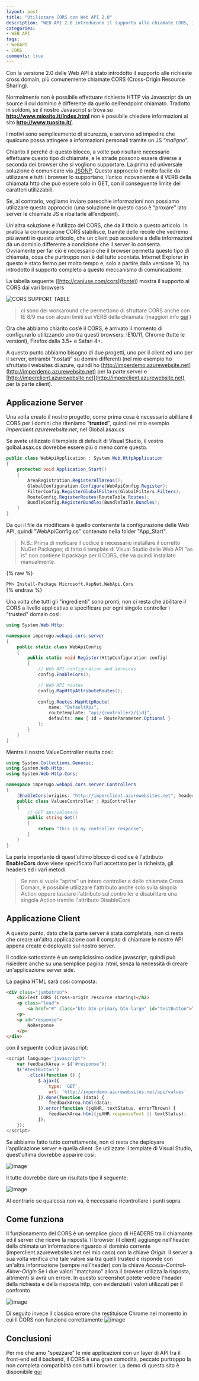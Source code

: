 ```yaml
---
layout: post
title: "Utilizzare CORS con Web API 2.0"
description: "WEB API 2.0 introducono il supporto alle chiamate CORS, in questo articolo vediamo cosa significa e come usarlo al meglio"
categories:
- WEB API
tags:
- WebAPI
- CORS
comments: true
---
```


Con la versione 2.0 delle Web API è stato introdotto il supporto alle richieste cross domain, più comunemente chiamate CORS (Cross-Origin Resource Sharing).

Normalmente non è possibile effettuare richieste HTTP via Javascript da un source il cui dominio è differente da quello dell’endpoint chiamato. Tradotto in soldoni, se il nostro Javascript si trova su **http://www.miosito.it/Index.html** non è possibile chiedere informazioni al sito **http://www.tuosito.it/**.

I motivi sono semplicemente di sicurezza, e servono ad impedire che qualcuno possa attingere a informazioni personali tramite un JS “*maligno*”.

Chiarito il perché di questo blocco, a volte può risultare necessario effettuare questo tipo di chiamate, e le strade possono essere diverse a seconda dei browser che si vogliono supportare. La prima ed universale soluzione è comunicare via [JSONP](http://en.wikipedia.org/wiki/JSONP). Questo approccio è molto facile da utilizzare e tutti i browser lo supportano; l’unico incoveniente è il VERB della chiamata http che può essere solo in GET, con il conseguente limite dei caratteri utilizzabili.

Se, al contrario, vogliamo inviare parecchie informazioni non possiamo utilizzare questo approccio (una soluzione in questo caso è “proxare” lato server le chiamate JS e ribaltarle all’endpoint).

Un'altra soluzione è l’utilizzo del CORS, che da il titolo a questo articolo. 
In pratica la comunicaione CORS stabilisce, tramite delle recole che vedremo più avanti in questo articolo, che un client può accedere a delle informazioni da un dominio differente a condizione che il server lo consenta.
 Ovviamente per far ciò è necessario che il browser permetta questo tipo di chiamata, cosa che purtroppo non è del tutto scontata. Internet Explorer in questo è stato fermo per molto tempo e, solo a partire dalla versione 10, ha introdotto il supporto completo a questo meccanismo di comunicazione.

La tabella seguente ([http://caniuse.com/cors](fonte)) mostra il supporto al CORS dai vari browsers

![CORS SUPPORT TABLE](/assets/2014-02-16-utilizzare-cors-con-web-api-20/cors.jpg)

> ci sono dei workaround che permettono di sfruttare CORS anche con IE 8/9 ma con alcuni limiti sui VERB della chiamata (maggiori info [qui](http://blogs.msdn.com/b/ieinternals/archive/2010/05/13/xdomainrequest-restrictions-limitations-and-workarounds.aspx) )

Ora che abbiamo chiarito cos’è il CORS, è arrivato il momento di configurarlo utilizzando uno tra questi browsers: IE10/11, Chrome (tutte le versioni), Firefox dalla 3.5+ e Safari 4+.

A questo punto abbiamo bisogno di due progetti, uno per il client ed uno per il server, entrambi “hostati” su domini differenti (nel mio esempio ho sfruttato i websites di azure, quindi ho [http://imperdemo.azurewebsite.net](http://imperdemo.azurewebsite.net) per la parte server e [http://imperclient.azurewebsite.net](http://imperclient.azurewebsite.net) per la parte client).

## Applicazione Server

Una volta creato il nostro progetto, come prima cosa è necessario abilitare il CORS per i domini che riteniamo "**trusted**", quindi nel mio esempio *imperclient.azurewebsite.net*, nel Global.asax.cs

Se avete utilizzato il template di default di Visual Studio, il vostro golbal.asax.cs dovrebbe essere più o meno come questo.


```c#
public class WebApiApplication : System.Web.HttpApplication
{
	protected void Application_Start()
	{
		AreaRegistration.RegisterAllAreas();
		GlobalConfiguration.Configure(WebApiConfig.Register);
		FilterConfig.RegisterGlobalFilters(GlobalFilters.Filters);
		RouteConfig.RegisterRoutes(RouteTable.Routes);
		BundleConfig.RegisterBundles(BundleTable.Bundles);
	}
}
```

Da qui il file da modificare è quello contenente la configurazione delle Web API, quindi "WebApiConfig.cs" contenuto nella folder "App_Start".


> N.B.: Prima di moficare il codice è necessario installare il corretto NuGet Packages; di fatto il template di Visual Studio delle Web API "as is" non contiene il package per il CORS, che va quindi installato manualmente.


{% raw %}
<div class="nuget-badge">
    <code>PM&gt; Install-Package Microsoft.AspNet.WebApi.Cors</code>
</div> 
{% endraw %}

Una volta che tutti gli "ingredienti" sono pronti, non ci resta che abilitare il CORS a livello applicativo e specificare per ogni singolo controller i "trusted" domain così:


```c#
using System.Web.Http;

namespace imperugo.webapi.cors.server
{
	public static class WebApiConfig
	{
		public static void Register(HttpConfiguration config)
		{
			// Web API configuration and services
			config.EnableCors();

			// Web API routes
			config.MapHttpAttributeRoutes();
			
			config.Routes.MapHttpRoute(
				name: "DefaultApi",
				routeTemplate: "api/{controller}/{id}",
				defaults: new { id = RouteParameter.Optional }
			);
		}
	}
}
```

Mentre il nostro ValueController risulta così:

```c#
using System.Collections.Generic;
using System.Web.Http;
using System.Web.Http.Cors;

namespace imperugo.webapi.cors.server.Controllers
{
	[EnableCors(origins: "http://imperclient.azurewebsites.net", headers: "*", methods: "*")]
	public class ValuesController : ApiController
	{
		// GET api/values/5
		public string Get()
		{
			return "This is my controller response";
		}
	}
}

```
La parte importante di quest'ultimo blocco di codice è l'attributo **EnableCors** dove viene specificato l'url accettato per la richeista, gli headers ed i vari metodi.
> Se non si vuole "aprire" un intero controller a delle chiamate Cross Domain, è possibile utilizzare l'attributo anche solo sulla singola Action oppure lasciare l'attributo sul controller e disabilitare una singola Action tramite l'attributo DisableCors

## Applicazione Client
A questo punto, dato che la parte server è stata completata, non ci resta che creare un'altra applicazione con il compito di chiamare le nostre API appena create e deployate sul nostro server.

Il codice sottostante è un semplicissimo codice javascript, quindi può risiedere anche su una semplice pagina .html, senza la necessità di creare un'applicazione server side.

La pagina HTML sarà così composta:

```html
<div class="jumbotron">
    <h2>Test CORS (Cross-origin resource sharing)</h2>
	<p class="lead">
		<a href="#" class="btn btn-primary btn-large" id="testButton">Test it now&raquo;</a></p>
	<p>
	<p id="response">
		NoResponse
	</p>
</div>
```
con il seguente codice javascript:

```js
<script language="javascript">
	var feedbackArea = $('#response');
	$('#testButton')
		.click(function () {
			$.ajax({
				type: 'GET',
				url: 'http://imperdemo.azurewebsites.net/api/values'
			}).done(function (data) {
				feedbackArea.html(data);
			}).error(function (jqXHR, textStatus, errorThrown) {
				feedbackArea.html(jqXHR.responseText || textStatus);
			});
	});
</script>
```

Se abbiamo fatto tutto correttamente, non ci resta che deployare l'applicazione server e quella client.  Se utilizzate il template di Visual Studio, quest'ultima dovrebbe apparire così:

![image](/assets/2014-02-16-utilizzare-cors-con-web-api-20/cors-client.jpg)

Il tutto dovrebbe dare un risultato tipo il seguente:

![image](/assets/2014-02-16-utilizzare-cors-con-web-api-20/cors-client-show-response.jpg)

Al contrario se qualcosa non va, è necessario ricontrollare i punti sopra.
## Come funziona
Il funzionamento del CORS è un semplice gioco di HEADERS tra il chiamante ed il server che riceve la risposta. 
Il browser (il client) aggiunge nell'header della chimata un'informazione riguardo al dominio corrente (imperclient.azurewebsites.net nel mio caso) con la chiave *Origin*.
Il server a sua volta verifica che tale valore sia tra quelli trusted e risponde con un'altra informazione (sempre nell'header) con la chiave *Access-Control-Allow-Origin*
Se i due valori "matchano" allora il browser utilizza la risposta, altrimenti si avrà un errore.
In questo screenshot potete vedere l'header della richiesta e della risposta http, con evidenziati i valori utilizzati per il confronto

![image](/assets/2014-02-16-utilizzare-cors-con-web-api-20/cors-client-show-response-headers.jpg)

Di seguito invece il classico errore che restituisce Chrome nel momento in cui il CORS non funziona correttamente
![image](/assets/2014-02-16-utilizzare-cors-con-web-api-20/cors-client-show-response-error.jpg)
## Conclusioni
Per me che amo "spezzare" le mie applicazioni con un layer di API tra il front-end ed il backend, il CORS è una gran comodità, peccato purtroppo la non completa compatiblità con tutti i browser.
La demo di questo sito è disponibile [qui](/assets/2014-02-16-utilizzare-cors-con-web-api-20/sample.zip)

